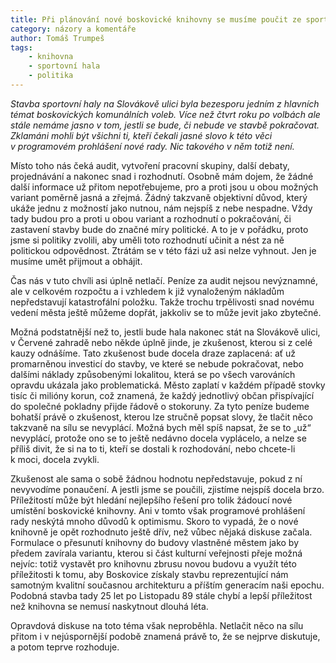 ```yaml
---
title: Při plánování nové boskovické knihovny se musíme poučit ze sportovní haly
category: názory a komentáře
author: Tomáš Trumpeš
tags:
    - knihovna
    - sportovní hala
    - politika
---
```


*Stavba sportovní haly na Slovákově ulici byla bezesporu jedním z hlavních témat boskovických komunálních voleb. Více než čtvrt roku po volbách ale stále nemáme jasno v tom, jestli se bude, či nebude ve stavbě pokračovat. Zklamáni mohli být všichni ti, kteří čekali jasné slovo k této věci v programovém prohlášení nové rady. Nic takového v něm totiž není.*

Místo toho nás čeká audit, vytvoření pracovní skupiny, další debaty, projednávání a nakonec snad i rozhodnutí. Osobně mám dojem, že žádné další informace už přitom nepotřebujeme, pro a proti jsou u obou možných variant poměrně jasná a zřejmá. Žádný takzvaně objektivní důvod, který ukáže jednu z možností jako nutnou, nám nejspíš z nebe nespadne. Vždy tady budou pro a proti u obou variant a rozhodnutí o pokračování, či zastavení stavby bude do značné míry politické. A to je v pořádku, proto jsme si politiky zvolili, aby uměli toto rozhodnutí učinit a nést za ně politickou odpovědnost. Ztrátám se v této fázi už asi nelze vyhnout. Jen je musíme umět přijmout a obhájit.

Čas nás v tuto chvíli asi úplně netlačí. Peníze za audit nejsou nevýznamné, ale v celkovém rozpočtu a i vzhledem k již vynaloženým nákladům nepředstavují katastrofální položku. Takže trochu trpělivosti snad novému vedení města ještě můžeme dopřát, jakkoliv se to může jevit jako zbytečné.

Možná podstatnější než to, jestli bude hala nakonec stát na Slovákově ulici, v Červené zahradě nebo někde úplně jinde, je zkušenost, kterou si z celé kauzy odnášíme. Tato zkušenost bude docela draze zaplacená: ať už promarněnou investicí do stavby, ve které se nebude pokračovat, nebo dalšími náklady způsobenými lokalitou, která se po všech varováních opravdu ukázala jako problematická. Město zaplatí v každém případě stovky tisíc či milióny korun, což znamená, že každý jednotlivý občan přispívající do společné pokladny přijde řádově o stokoruny. Za tyto peníze budeme bohatší právě o zkušenost, kterou lze stručně popsat slovy, že tlačit něco takzvaně na sílu se nevyplácí. 
Možná bych měl spíš napsat, že se to „už“ nevyplácí, protože ono se to ještě nedávno docela vyplácelo, a nelze se příliš divit, že si na to ti, kteří se dostali k rozhodování, nebo chcete-li k moci, docela zvykli.

Zkušenost ale sama o sobě žádnou hodnotu nepředstavuje, pokud z ní nevyvodíme ponaučení. A jestli jsme se poučili, zjistíme nejspíš docela brzo. Příležitostí může být hledání nejlepšího řešení pro tolik žádoucí nové umístění boskovické knihovny. Ani v tomto však programové prohlášení rady neskýtá mnoho důvodů k optimismu. Skoro to vypadá, že o nové knihovně je opět rozhodnuto ještě dřív, než vůbec nějaká diskuse začala. Formulace o přesunutí knihovny do budovy vlastněné městem jako by předem zavírala variantu, kterou si část kulturní veřejnosti přeje možná nejvíc: totiž vystavět pro knihovnu zbrusu novou budovu a využít této příležitosti k tomu, aby Boskovice získaly stavbu reprezentující nám samotným kvalitní současnou architekturu a příštím generacím naši epochu. Podobná stavba tady 25 let po Listopadu 89 stále chybí a lepší příležitost než knihovna se nemusí naskytnout dlouhá léta.

Opravdová diskuse na toto téma však neproběhla. Netlačit něco na sílu přitom i v nejúspornější podobě znamená právě to, že se nejprve diskutuje, a potom teprve rozhoduje.
